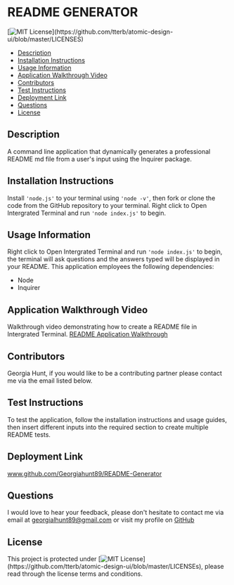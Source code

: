 
# README GENERATOR
[![MIT License](https://img.shields.io/apm/l/atomic-design-ui.svg?)](https://github.com/tterb/atomic-design-ui/blob/master/LICENSES)
        
* [Description](#description)
* [Installation Instructions](#installation)
* [Usage Information](#usage)
* [Application Walkthrough Video](#application-walkthrough-video)
* [Contributors](#contributors)
* [Test Instructions](#testing)
* [Deployment Link](#deployment)
* [Questions](#questions)
* [License](#license)


## Description 
A command line application that dynamically generates a professional README md file from a user's input using the Inquirer package.

## Installation Instructions
Install ``'node.js'`` to your terminal using ``'node -v'``, then fork or clone the code from the GitHub repository to your terminal. Right click to Open Intergrated Terminal and run ``'node index.js'`` to begin. 

## Usage Information
Right click to Open Intergrated Terminal and run ``'node index.js'`` to begin, the terminal will ask questions and the answers typed will be displayed in your README. This application employees the following dependencies:

- Node
- Inquirer

## Application Walkthrough Video
Walkthrough video demonstrating how to create a README file in Intergrated Terminal. [README Application Walkthrough](https://www.loom.com/share/d64d78b78b124a44a0c9ace529b73d24)

## Contributors
Georgia Hunt, if you would like to be a contributing partner please contact me via the email listed below.

## Test Instructions
To test the application, follow the installation instructions and usage guides, then insert different inputs into the required section to create multiple README tests. 

## Deployment Link
www.github.com/Georgiahunt89/README-Generator

## Questions
I would love to hear your feedback, please don't hesitate to contact me via email at [georgialhunt89@gmail.com](mailto;georgialhunt89@gmail.com) or visit my profile on [GitHub](https://github.com/georgiahunt89)
        
## License
This project is protected under [![MIT License](https://img.shields.io/apm/l/atomic-design-ui.svg?)](https://github.com/tterb/atomic-design-ui/blob/master/LICENSEs), please read through the license terms and conditions.

  

